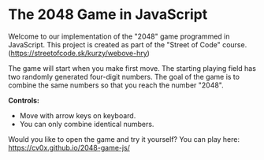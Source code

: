 # The 2048 Game in JavaScript
Welcome to our implementation of the "2048" game programmed in JavaScript. 
This project is created as part of the "Street of Code" course.
(https://streetofcode.sk/kurzy/webove-hry)

The game will start when you make first move. 
The starting playing field has two randomly generated four-digit numbers. 
The goal of the game is to combine the same numbers so that you reach the number "2048".

**Controls:**

- Move with arrow keys on keyboard.
- You can only combine identical numbers.

Would you like to open the game and try it yourself? You can play here: https://cv0x.github.io/2048-game-js/
